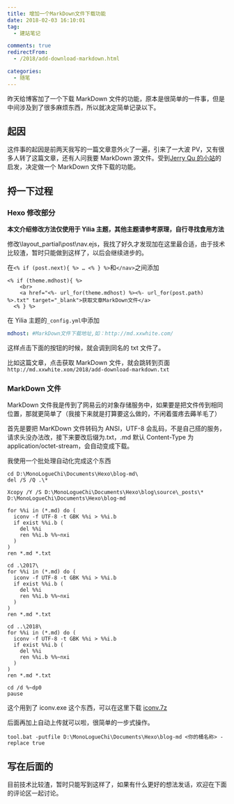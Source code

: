 ```yaml
---
title: 增加一个MarkDown文件下载功能
date: 2018-02-03 16:10:01
tag:
  - 建站笔记

comments: true
redirectFrom:
  - /2018/add-download-markdown.html

categories:
  - 随笔
---
```


昨天给博客加了一个下载 MarkDown 文件的功能，原本是很简单的一件事，但是中间涉及到了很多麻烦东西，所以就决定简单记录以下。

<!-- more -->

## 起因

这件事的起因是前两天我写的一篇文章意外火了一遍，引来了一大波 PV，又有很多人转了这篇文章，还有人问我要 MarkDown 源文件。受到[Jerry Qu 的小站](https://imququ.com/post/about.html)的启发，决定做一个 MarkDown 文件下载的功能。

## 捋一下过程

### Hexo 修改部分

**本文介绍修改方法仅使用于 Yilia 主题，其他主题请参考原理，自行寻找食用方法**

修改\layout_partial\post\nav.ejs，我找了好久才发现加在这里最合适，由于技术比较渣，暂时只能做到这样了，以后会继续进步的。

在`<% if (post.next){ %> … <% } %>`和`</nav>`之间添加

```ejs
<% if (theme.mdhost){ %>
    <br>
    <a href="<%- url_for(theme.mdhost) %><%- url_for(post.path) %>.txt" target="_blank">获取文章MarkDown文件</a>
  <% } %>
```

在 Yilia 主题的`_config.yml`中添加

```yaml
mdhost: #MarkDown文件下载地址,如：http://md.xxwhite.com/
```

这样点击下面的按钮的时候，就会调到同名的 txt 文件了。

比如这篇文章，点击获取 MarkDown 文件，就会跳转到页面`http://md.xxwhite.xom/2018/add-download-markdown.txt`

### MarkDown 文件

MarkDown 文件我是传到了网易云的对象存储服务中，如果要是把文件传到相同位置，那就更简单了（我接下来就是打算要这么做的，不闲着蛋疼去薅羊毛了）

首先是要把 MarKDown 文件转码为 ANSI，UTF-8 会乱码，不是自己搭的服务，请求头没办法改，接下来要改后缀为.txt，.md 默认 Content-Type 为 application/octet-stream，会自动变成下载。

我使用一个批处理自动化完成这个东西

```
cd D:\MonoLogueChi\Documents\Hexo\blog-md\
del /S /Q .\*

Xcopy /Y /S D:\MonoLogueChi\Documents\Hexo\blog\source\_posts\* D:\MonoLogueChi\Documents\Hexo\blog-md

for %%i in (*.md) do (
  iconv -f UTF-8 -t GBK %%i > %%i.b
  if exist %%i.b (
    del %%i
    ren %%i.b %%~nxi
  )
)
ren *.md *.txt

cd .\2017\
for %%i in (*.md) do (
  iconv -f UTF-8 -t GBK %%i > %%i.b
  if exist %%i.b (
    del %%i
    ren %%i.b %%~nxi
  )
)
ren *.md *.txt

cd ..\2018\
for %%i in (*.md) do (
  iconv -f UTF-8 -t GBK %%i > %%i.b
  if exist %%i.b (
    del %%i
    ren %%i.b %%~nxi
  )
)
ren *.md *.txt

cd /d %~dp0
pause
```

这个用到了 iconv.exe 这个东西，可以在这里下载 [iconv.7z](https://t1.aixinxi.net/o_1c5fbqvmj3u11pp6ml5v6dnfa.7z)

后面再加上自动上传就可以啦，很简单的一步式操作。

```
tool.bat -putfile D:\MonoLogueChi\Documents\Hexo\blog-md <你的桶名称> -replace true
```

## 写在后面的

目前技术比较渣，暂时只能写到这样了，如果有什么更好的想法发话，欢迎在下面的评论区一起讨论。
